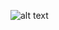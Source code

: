 ![alt text](https://github.com/[husseinhawary]/[rest-assured-demo]/blob/[branch]/Allure-Report.png?raw=true)
